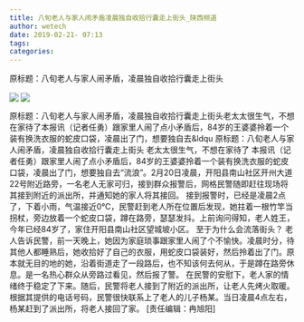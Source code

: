 ```yaml
---
title: 八旬老人与家人闹矛盾凌晨独自收拾行囊走上街头_陕西频道
author: wetech
date: 2019-02-21- 07:13
tags: 
categories: 
---
```

原标题：八旬老人与家人闹矛盾，凌晨独自收拾行囊走上街头
<!-- more -->
                
<img align="center" border="0" src="http://p2.ifengimg.com/a/2019_08/b7501dd0d3790ec_size107_w400_h300.jpg" />
                
<img align="center" border="0" src="http://p2.ifengimg.com/a/2016/0810/204c433878d5cf9size1_w16_h16.png" />
            
原标题：八旬老人与家人闹矛盾，凌晨独自收拾行囊走上街头老太太很生气，不想在家待了本报讯（记者任勇）跟家里人闹了点小矛盾后，84岁的王婆婆拎着一个装有换洗衣服的蛇皮口袋，凌晨出了门，想要独自去&ldqu
原标题：八旬老人与家人闹矛盾，凌晨独自收拾行囊走上街头
老太太很生气，不想在家待了
本报讯（记者任勇）跟家里人闹了点小矛盾后，84岁的王婆婆拎着一个装有换洗衣服的蛇皮口袋，凌晨出了门，想要独自去“流浪”。2月20日凌晨，开阳县南山社区开州大道22号附近路旁，一名老人无家可归，接到群众报警后，网格民警随即赶往现场将其接到附近的派出所，并通知她的家人将其接回。
接到报警时，已经是凌晨2点了，下着小雨，气温接近0℃，民警赶到老人所在位置后发现，她拄着一根竹竿当拐杖，旁边放着一个蛇皮口袋，蹲在路旁，瑟瑟发抖。上前询问得知，老人姓王，今年已经84岁了，家住开阳县南山社区望城坡小区。
至于为什么会流落街头？ 老人告诉民警，前一天晚上，她因为家庭琐事跟家里人闹了个不愉快。凌晨时分，待其他人都睡熟后，她收拾好了自己的衣服，用蛇皮口袋装好，然后拎着出了门。原本就无目的地的她，沿着街道走了一段路后，也不知该何去何从，于是蹲在路旁休息。是一名热心群众从旁路过看见，然后报了警。
在民警的安慰下，老人家的情绪终于稳定了下来。随后，民警将老人接到了附近的派出所，让老人先烤火取暖。根据其提供的电话号码，民警很快联系上了老人的儿子杨某。当日凌晨4点左右，杨某赶到了派出所，将老人接回了家。
[责任编辑：冉旭阳]
            

